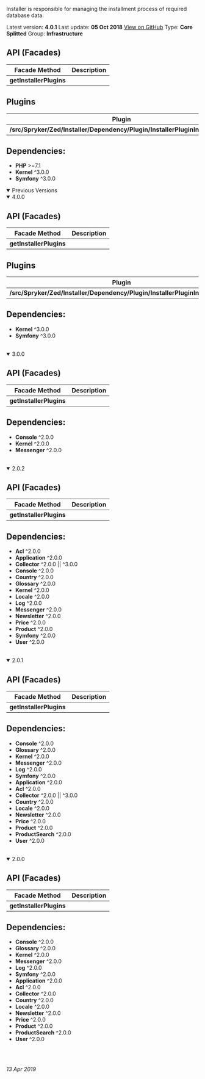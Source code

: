 Installer is responsible for managing the installment process of required database data.

Latest version: **4.0.1**
Last update: **05 Oct 2018**
[View on GitHub](https://github.com/spryker/installer/releases/tag/4.0.1)
Type: **Core Splitted**
Group: **Infrastructure**

## API (Facades)

|      Facade Method      | Description |
| :---------------------: | :---------: |
| **getInstallerPlugins** |             |

## Plugins

|                            Plugin                            |   Method    | Description |
| :----------------------------------------------------------: | :---------: | :---------: |
| **/src/Spryker/Zed/Installer/Dependency/Plugin/InstallerPluginInterface.php** | **install** |             |

## Dependencies:

* **PHP** >=7.1
* **Kernel** ^3.0.0
* **Symfony** ^3.0.0

<details open>
<summary>Previous Versions </summary>


<details open>
<summary>4.0.0</summary>



## API (Facades) 

|      Facade Method      | Description |
| :---------------------: | :---------: |
| **getInstallerPlugins** |             |

## Plugins 

|                            Plugin                            |   Method    | Description |
| :----------------------------------------------------------: | :---------: | :---------: |
| **/src/Spryker/Zed/Installer/Dependency/Plugin/InstallerPluginInterface.php** | **install** |             |

## Dependencies: 

* **Kernel** ^3.0.0
* **Symfony** ^3.0.0

<br>
</details>

<details open>
<summary>3.0.0</summary>



## API (Facades) 

|      Facade Method      | Description |
| :---------------------: | :---------: |
| **getInstallerPlugins** |             |

## Dependencies: 

* **Console** ^2.0.0
* **Kernel** ^2.0.0
* **Messenger** ^2.0.0

<br>
</details>

<details open>
<summary>2.0.2</summary>



## API (Facades) 

|      Facade Method      | Description |
| :---------------------: | :---------: |
| **getInstallerPlugins** |             |

## Dependencies: 

* **Acl** ^2.0.0
* **Application** ^2.0.0
* **Collector** ^2.0.0 || ^3.0.0
* **Console** ^2.0.0
* **Country** ^2.0.0
* **Glossary** ^2.0.0
* **Kernel** ^2.0.0
* **Locale** ^2.0.0
* **Log** ^2.0.0
* **Messenger** ^2.0.0
* **Newsletter** ^2.0.0
* **Price** ^2.0.0
* **Product** ^2.0.0
* **Symfony** ^2.0.0
* **User** ^2.0.0

<br>
</details>

<details open>
<summary>2.0.1</summary>



## API (Facades) 

|      Facade Method      | Description |
| :---------------------: | :---------: |
| **getInstallerPlugins** |             |

## Dependencies: 

* **Console** ^2.0.0
* **Glossary** ^2.0.0
* **Kernel** ^2.0.0
* **Messenger** ^2.0.0
* **Log** ^2.0.0
* **Symfony** ^2.0.0
* **Application** ^2.0.0
* **Acl** ^2.0.0
* **Collector** ^2.0.0 || ^3.0.0
* **Country** ^2.0.0
* **Locale** ^2.0.0
* **Newsletter** ^2.0.0
* **Price** ^2.0.0
* **Product** ^2.0.0
* **ProductSearch** ^2.0.0
* **User** ^2.0.0

<br>
</details>

<details open>
<summary>2.0.0</summary>



## API (Facades) 

|      Facade Method      | Description |
| :---------------------: | :---------: |
| **getInstallerPlugins** |             |

## Dependencies: 

* **Console** ^2.0.0
* **Glossary** ^2.0.0
* **Kernel** ^2.0.0
* **Messenger** ^2.0.0
* **Log** ^2.0.0
* **Symfony** ^2.0.0
* **Application** ^2.0.0
* **Acl** ^2.0.0
* **Collector** ^2.0.0
* **Country** ^2.0.0
* **Locale** ^2.0.0
* **Newsletter** ^2.0.0
* **Price** ^2.0.0
* **Product** ^2.0.0
* **ProductSearch** ^2.0.0
* **User** ^2.0.0

<br>
</details>


<br>
</details>

_13 Apr 2019_